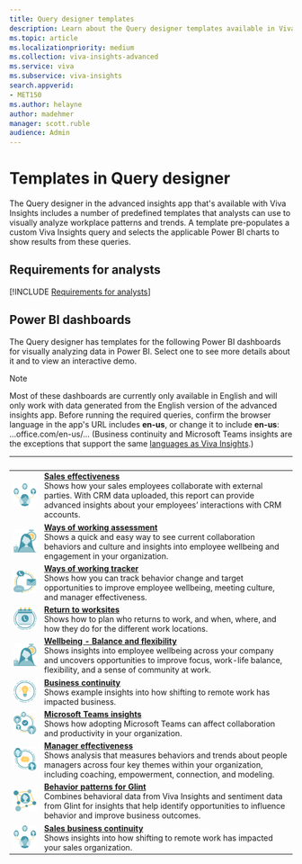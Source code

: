```yaml
---
title: Query designer templates
description: Learn about the Query designer templates available in Viva Insights that you can use to run a query, export its results, and visualize them in Power BI
ms.topic: article
ms.localizationpriority: medium
ms.collection: viva-insights-advanced 
ms.service: viva 
ms.subservice: viva-insights 
search.appverid: 
- MET150 
ms.author: helayne
author: madehmer
manager: scott.ruble
audience: Admin
---
```


# Templates in Query designer

The Query designer in the advanced insights app that's available with Viva Insights includes a number of predefined templates that analysts can use to visually analyze workplace patterns and trends. A template pre-populates a custom Viva Insights query and selects the applicable Power BI charts to show results from these queries.

## Requirements for analysts

[!INCLUDE [Requirements for analysts](../includes/analyst-requirements.md)]

## Power BI dashboards

The Query designer has templates for the following Power BI dashboards for visually analyzing data in Power BI. Select one to see more details about it and to view an interactive demo.

>[!Note]
>Most of these dashboards are currently only available in English and will only work with data generated from the English version of the advanced insights app. Before running the required queries, confirm the browser language in the app's URL includes **en-us**, or change it to include **en-us**: ...office.com/en-us/... (Business continuity and Microsoft Teams insights are the exceptions that support the same [languages as Viva Insights](../overview/supported-languages.md#supported-languages).)

| &nbsp; | &nbsp; |
|------|-------|
|![Sales effectiveness icon.](../images/wpa/playbooks/manage-connectedness-32x32.svg) |[**Sales effectiveness**](/viva/insights/tutorials/power-bi-sales?toc=/viva/insights/use/toc.json&bc=/viva/insights/breadcrumb/toc.json) <br> Shows how your sales employees collaborate with external parties. With CRM data uploaded, this report can provide advanced insights about your employees’ interactions with CRM accounts. |
|![Ways of working assessment icon.](../images/wpa/playbooks/wellbeing-64x64.svg) |[**Ways of working assessment**](/viva/insights/tutorials/power-bi-collab-assess?toc=/viva/insights/use/toc.json&bc=/viva/insights/breadcrumb/toc.json) <br>Shows a quick and easy way to see current collaboration behaviors and culture and insights into employee wellbeing and engagement in your organization. |
|![Ways of working tracker icon.](../images/wpa/playbooks/efficient-communications-32x32.svg) |[**Ways of working tracker**](/viva/insights/tutorials/power-bi-collab-track?toc=/viva/insights/use/toc.json&bc=/viva/insights/breadcrumb/toc.json) <br>Shows how you can track behavior change and target opportunities to improve employee wellbeing, meeting culture, and manager effectiveness. |
|![Return to work icon.](../images/wpa/playbooks/meetings-32x32.svg) |[**Return to worksites**](/viva/insights/tutorials/power-bi-return-tw?toc=/viva/insights/use/toc.json&bc=/viva/insights/breadcrumb/toc.json) <br>Shows how to plan who returns to work, and when, where, and how they do for the different work locations. |
|![Wellbeing icon.](../images/wpa/playbooks/wellbeing-64x64.svg) |[**Wellbeing - Balance and flexibility**](/viva/insights/tutorials/power-bi-wellbeing?toc=/viva/insights/use/toc.json&bc=/viva/insights/breadcrumb/toc.json) <br>Shows insights into employee wellbeing across your company and uncovers opportunities to improve focus, work-life balance, flexibility, and a sense of community at work. |
|![Business communication icon.](../images/wpa/playbooks/focus-64x64.svg) |[**Business continuity**](/viva/insights/tutorials/power-bi-bc?toc=/viva/insights/use/toc.json&bc=/viva/insights/breadcrumb/toc.json)<br>Shows example insights into how shifting to remote work has impacted business. |
|![Microsoft Teams insights icon.](../images/wpa/playbooks/cross-group-collab-32x32.svg) |[**Microsoft Teams insights**](/viva/insights/tutorials/power-bi-teams?toc=/viva/insights/use/toc.json&bc=/viva/insights/breadcrumb/toc.json) <br>Shows how adopting Microsoft Teams can affect collaboration and productivity in your organization. |
|![Manager effectiveness icon.](../images/wpa/playbooks/manager-coaching-32x32.svg) |[**Manager effectiveness**](/viva/insights/tutorials/power-bi-manager?toc=/viva/insights/use/toc.json&bc=/viva/insights/breadcrumb/toc.json) <br>Shows analysis that measures behaviors and trends about people managers across four key themes within your organization, including coaching, empowerment, connection, and modeling. |
|![Behavior patterns icon.](../images/wpa/playbooks/influencer-32x32.svg) |[**Behavior patterns for Glint**](/viva/insights/tutorials/power-bi-glint-2?toc=/viva/insights/use/toc.json&bc=/viva/insights/breadcrumb/toc.json) <br>Combines behavioral data from Viva Insights and sentiment data from Glint for insights that help identify opportunities to influence behavior and improve business outcomes. |
|![Sales business continuity icon.](../images/wpa/playbooks/manage-connectedness-32x32.svg) |[**Sales business continuity**](/viva/insights/tutorials/pbi-bc-sales?toc=/viva/insights/use/toc.json&bc=/viva/insights/breadcrumb/toc.json) <br>Shows insights into how shifting to remote work has impacted your sales organization. |
